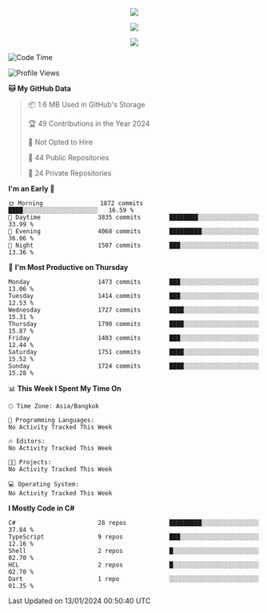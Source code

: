 <p align="center">
  <a href="say-hi.gif"> 
    <img align="center" src="say-hi.gif"/>
  </a>
</p>
<p align="center">
  <a href="https://github.com/htthinh1999">
    <img align="center" src="https://github-readme-stats-kappa-pink.vercel.app/api?username=htthinh1999&show_icons=true&count_private=true&theme=dracula"/>
  </a>
</p>
<p align="center">
  <a href="https://github.com/htthinh1999">
    <img src="https://github-readme-stats-kappa-pink.vercel.app/api/top-langs/?username=htthinh1999&layout=compact&langs_count=6&count_private=true&hide=tsql,hlsl,glsl,shaderlab&theme=dracula"/>
  </a>
</p>

<!--START_SECTION:waka-->
![Code Time](http://img.shields.io/badge/Code%20Time-0%20secs-blue)

![Profile Views](http://img.shields.io/badge/Profile%20Views-0-blue)

**🐱 My GitHub Data** 

> 📦 1.6 MB Used in GitHub's Storage 
 > 
> 🏆 49 Contributions in the Year 2024
 > 
> 🚫 Not Opted to Hire
 > 
> 📜 44 Public Repositories 
 > 
> 🔑 24 Private Repositories 
 > 
**I'm an Early 🐤** 

```text
🌞 Morning                1872 commits        ████░░░░░░░░░░░░░░░░░░░░░   16.59 % 
🌆 Daytime                3835 commits        ████████░░░░░░░░░░░░░░░░░   33.99 % 
🌃 Evening                4068 commits        █████████░░░░░░░░░░░░░░░░   36.06 % 
🌙 Night                  1507 commits        ███░░░░░░░░░░░░░░░░░░░░░░   13.36 % 
```
📅 **I'm Most Productive on Thursday** 

```text
Monday                   1473 commits        ███░░░░░░░░░░░░░░░░░░░░░░   13.06 % 
Tuesday                  1414 commits        ███░░░░░░░░░░░░░░░░░░░░░░   12.53 % 
Wednesday                1727 commits        ████░░░░░░░░░░░░░░░░░░░░░   15.31 % 
Thursday                 1790 commits        ████░░░░░░░░░░░░░░░░░░░░░   15.87 % 
Friday                   1403 commits        ███░░░░░░░░░░░░░░░░░░░░░░   12.44 % 
Saturday                 1751 commits        ████░░░░░░░░░░░░░░░░░░░░░   15.52 % 
Sunday                   1724 commits        ████░░░░░░░░░░░░░░░░░░░░░   15.28 % 
```


📊 **This Week I Spent My Time On** 

```text
🕑︎ Time Zone: Asia/Bangkok

💬 Programming Languages: 
No Activity Tracked This Week

🔥 Editors: 
No Activity Tracked This Week

🐱‍💻 Projects: 
No Activity Tracked This Week

💻 Operating System: 
No Activity Tracked This Week
```

**I Mostly Code in C#** 

```text
C#                       28 repos            █████████░░░░░░░░░░░░░░░░   37.84 % 
TypeScript               9 repos             ███░░░░░░░░░░░░░░░░░░░░░░   12.16 % 
Shell                    2 repos             █░░░░░░░░░░░░░░░░░░░░░░░░   02.70 % 
HCL                      2 repos             █░░░░░░░░░░░░░░░░░░░░░░░░   02.70 % 
Dart                     1 repo              ░░░░░░░░░░░░░░░░░░░░░░░░░   01.35 % 
```




 Last Updated on 13/01/2024 00:50:40 UTC
<!--END_SECTION:waka-->
